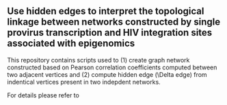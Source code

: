 ## Use hidden edges to interpret the topological linkage between networks constructed by single provirus transcription and HIV integration sites associated with epigenomics

This repository contains scripts used to (1) create graph network constructed based on Pearson correlation coefficients computed between two adjacent vertices and (2) compute hidden edge (\Delta edge) from indentical vertices present in two indepdent networks.

For details please refer to 



